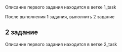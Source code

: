 



Описание первого задания находится в ветке 1_task

После выполнения 1 задания, выполнить 2 задание

## 2 задание

Описание первого задания находится в ветке 2_task